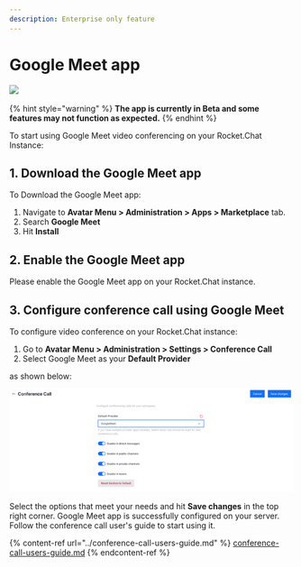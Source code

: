 ```yaml
---
description: Enterprise only feature
---
```


# Google Meet app

![](<../../../.gitbook/assets/2021-06-10\_22-31-38 (3) (3) (3) (3) (3) (3) (3) (3) (3) (2) (3) (1) (1) (1) (1) (1).jpg>)

{% hint style="warning" %}
**The app is currently in Beta and some features may not function as expected.**&#x20;
{% endhint %}

To start using Google Meet video conferencing on your Rocket.Chat Instance:

## 1. Download the Google Meet app

To Download the Google Meet app:

1. Navigate to **Avatar Menu > Administration > Apps > Marketplace** tab.
2. Search **Google Meet**
3. Hit **Install**

## 2. Enable the Google Meet app

Please enable the Google Meet app on your Rocket.Chat instance.

## 3. Configure conference call using Google Meet

To configure video conference on your Rocket.Chat instance:

1. Go to **Avatar Menu > Administration > Settings >  Conference Call**
2. Select Google Meet as your **Default Provider**

as shown below:

![Video conference admin settings](../../../.gitbook/assets/GoogleMeetDefaultProvider.png)

Select the options that meet your needs and hit **Save changes** in the top right corner. Google Meet app is successfully configured on your server. Follow the conference call user's guide to start using it.

{% content-ref url="../conference-call-users-guide.md" %}
[conference-call-users-guide.md](../conference-call-users-guide.md)
{% endcontent-ref %}
